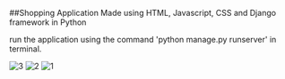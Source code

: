 ##Shopping Application Made using HTML, Javascript, CSS and Django framework in Python

run the application using the command 'python manage.py runserver' in terminal.

![3](https://github.com/Parag9870/django-shopping-app/assets/64969787/2bfa8f1d-2244-487e-8b38-37e23a10ed06)
![2](https://github.com/Parag9870/django-shopping-app/assets/64969787/f2f30b45-faea-47a8-b988-16b964ae916f)
![1](https://github.com/Parag9870/django-shopping-app/assets/64969787/54b65226-3d8e-4ecd-ae6c-5c103e47d2e5)



